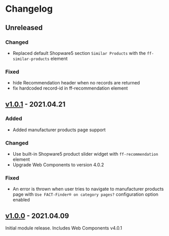 # Changelog
## Unreleased

### Changed
- Replaced default Shopware5 section `Similar Products` with the  `ff-similar-products` element

### Fixed
 - hide Recommendation header when no records are returned
 - fix hardcoded record-id in ff-recommendation element

## [v1.0.1] - 2021.04.21

### Added
- Added manufacturer products page support

### Changed
- Use built-in Shopware5 product slider widget with `ff-recommendation` element 
- Upgrade Web Components to version 4.0.2

### Fixed
- An error is thrown when user tries to navigate to manufacturer products page with `Use FACT-Finder® on category pages?` configuration option enabled

## [v1.0.0] - 2021.04.09
Initial module release. Includes Web Components v4.0.1

[v1.0.0]: https://github.com/FACT-Finder-Web-Components/shopware5-plugin/releases/tag/v1.0.0
[v1.0.1]: https://github.com/FACT-Finder-Web-Components/shopware5-plugin/releases/tag/v1.0.1
